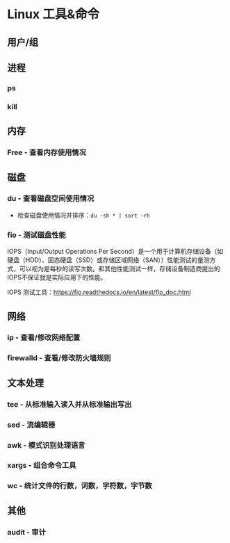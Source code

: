 # Linux 工具&命令

## 用户/组

## 进程

### ps

### kill

## 内存

### Free - 查看内存使用情况

## 磁盘

### du - 查看磁盘空间使用情况

- 检查磁盘使用情况并排序：```du -sh * | sort -rh```

### fio - 测试磁盘性能

IOPS（Input/Output Operations Per Second）是一个用于计算机存储设备（如硬盘（HDD）、固态硬盘（SSD）或存储区域网络（SAN））性能测试的量测方式，可以视为是每秒的读写次数。和其他性能测试一样，存储设备制造商提出的IOPS不保证就是实际应用下的性能。

IOPS 测试工具：<https://fio.readthedocs.io/en/latest/fio_doc.html>

## 网络

### ip - 查看/修改网络配置

### firewalld - 查看/修改防火墙规则

## 文本处理

### tee - 从标准输入读入并从标准输出写出

### sed - 流编辑器

### awk - 模式识别处理语言

### xargs - 组合命令工具

### wc - 统计文件的行数，词数，字符数，字节数

## 其他

### audit - 审计
